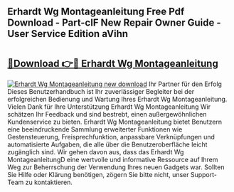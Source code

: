 ## Erhardt Wg Montageanleitung Free Pdf Download - Part-cIF New Repair Owner Guide - User Service Edition aVihn

# <h2><a href="http://df6qd5q.blite.top/?on=Erhardt+Wg+Montageanleitung">🔗Download 👉🔴 Erhardt Wg Montageanleitung</a></h2>

[![Erhardt Wg Montageanleitung new download](https://i.imgur.com/lujVjoI.png)](http://df6qd5q.blite.top/?on=Erhardt+Wg+Montageanleitung)
Ihr Partner für den Erfolg Dieses Benutzerhandbuch ist Ihr zuverlässiger Begleiter bei der erfolgreichen Bedienung und Wartung Ihres Erhardt Wg Montageanleitung. Vielen Dank für Ihre Unterstützung Erhardt Wg Montageanleitung Wir schätzen Ihr Feedback und sind bestrebt, einen außergewöhnlichen Kundenservice zu bieten. Erhardt Wg Montageanleitung bietet Benutzern eine beeindruckende Sammlung erweiterter Funktionen wie Gestensteuerung, Freisprechfunktion, anpassbare Verknüpfungen und automatisierte Aufgaben, die alle über die Benutzeroberfläche leicht zugänglich sind. Wir gehen davon aus, dass das Erhardt Wg MontageanleitungD eine wertvolle und informative Ressource auf Ihrem Weg zur Beherrschung der Verwendung Ihres neuen Gadgets war. Sollten Sie Hilfe oder Klärung benötigen, zögern Sie bitte nicht, unser Support-Team zu kontaktieren.
